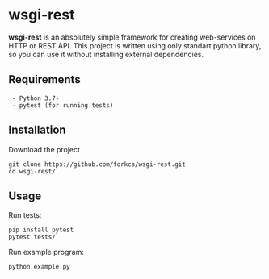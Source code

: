 # wsgi-rest

**wsgi-rest** is an absolutely simple framework for creating web-services on HTTP or REST API.
This project is written using only standart python library, so you can use it without installing external dependencies.


## Requirements
```
 - Python 3.7+
 - pytest (for running tests)
```


## Installation
Download the project
``` 
git clone https://github.com/forkcs/wsgi-rest.git
cd wsgi-rest/
```


## Usage
Run tests:
```
pip install pytest
pytest tests/
```

Run example program:
```
python example.py
```
